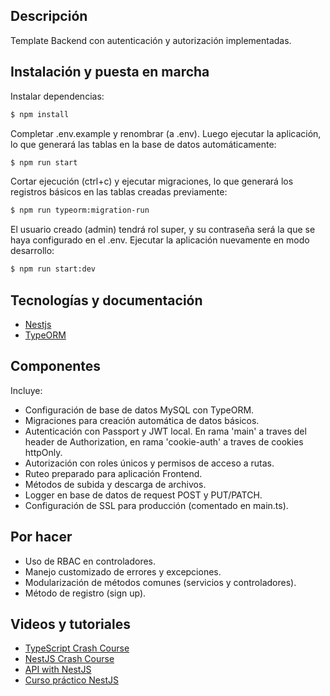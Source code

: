 ## Descripción

Template Backend con autenticación y autorización implementadas.


## Instalación y puesta en marcha

Instalar dependencias:

```bash
$ npm install
```

Completar .env.example y renombrar (a .env).
Luego ejecutar la aplicación, lo que generará las tablas en la base de datos automáticamente:

```bash
$ npm run start
```

Cortar ejecución (ctrl+c) y ejecutar migraciones, lo que generará los registros básicos en las tablas creadas previamente:

```bash
$ npm run typeorm:migration-run
```

El usuario creado (admin) tendrá rol super, y su contraseña será la que se haya configurado en el .env.
Ejecutar la aplicación nuevamente en modo desarrollo:

```bash
$ npm run start:dev
```

## Tecnologías y documentación

- [Nestjs](https://nestjs.com/)
- [TypeORM](https://typeorm.io/)


## Componentes

Incluye:
- Configuración de base de datos MySQL con TypeORM.
- Migraciones para creación automática de datos básicos.
- Autenticación con Passport y JWT local. En rama 'main' a traves del header de Authorization, en rama 'cookie-auth' a traves de cookies httpOnly.
- Autorización con roles únicos y permisos de acceso a rutas.
- Ruteo preparado para aplicación Frontend.
- Métodos de subida y descarga de archivos.
- Logger en base de datos de request POST y PUT/PATCH.
- Configuración de SSL para producción (comentado en main.ts).


## Por hacer

- Uso de RBAC en controladores.
- Manejo customizado de errores y excepciones.
- Modularización de métodos comunes (servicios y controladores).
- Método de registro (sign up).

## Videos y tutoriales
- [TypeScript Crash Course](https://youtu.be/BCg4U1FzODs)
- [NestJS Crash Course](https://youtu.be/wqhNoDE6pb4)
- [API with NestJS](https://wanago.io/courses/api-with-nestjs/)
- [Curso práctico NestJS](https://youtu.be/NYoCbihISxw)
